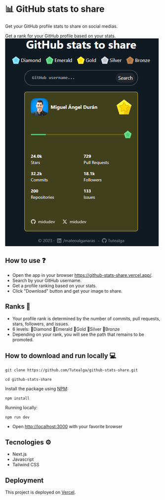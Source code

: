 # 📊 GitHub stats to share
Get your GitHub profile stats to share on social medias. 

Get a rank for your GitHub profile based on your stats.
![github_stats_share](./app/twitter-image.jpg)

## How to use ❓
- Open the app in your browser <a href="https://github-stats-share.vercel.app/" target="_blank">https://github-stats-share.vercel.app/</a>.
- Search by your GitHub username.
- Get a profile ranking based on your stats.
- Click "Download" button and get your image to share.

## Ranks 👑
- Your profile rank is determined by the number of commits, pull requests, stars, followers, and issues.
- 6 levels: 🩵Diamond 💚Emerald 💛Gold 🩶Silver 🤎Bronze
- Depending on your rank, you will see the path that remains to be promoted. 

## How to download and run locally 💻
```
git clone https://github.com/Tutealga/github-stats-share.git
```
```
cd github-stats-share
```
Install the package using [NPM](https://nodejs.org/en/):
```
npm install
```
Running locally:
```
npm run dev
```
- Open <a href="http://localhost:3000" target="_blank">http://localhost:3000</a> with your favorite browser

## Tecnologies ⚙️
- Next.js
- Javascript
- Tailwind CSS

## Deployment

This project is deployed on [Vercel](https://vercel.com/).

